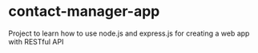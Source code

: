 # contact-manager-app
Project to learn how to use node.js and express.js for creating a web app with RESTful API
